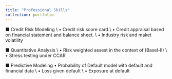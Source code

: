 ```yaml
---
title: "Professional Skills"
collection: portfolio
---
```


■ Credit Risk Modeling \\
    • Credit risk score card.\\
    • Credit appraisal based on financial statement and balance sheet. \\
    • Industry risk and maket volatility 
     
■ Quantitative Analysis \\
    • Risk weighted assest in the context of (Basel-II) \\
    • Stress testing under CCAR 
    
■ Predictive Modeling 
    • Probability of Default model with default and financial data \\
    • Loss given default \\
    • Exposure at default 

